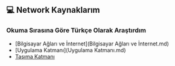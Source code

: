 ## 💻 Network Kaynaklarım

### Okuma Sırasına Göre Türkçe Olarak Araştırdım

- [Bilgisayar Ağları ve İnternet](Bilgisayar Ağları ve İnternet.md)
- [Uygulama Katmanı](Uygulama Katmanı.md)
- [Taşıma Katmanı](Taşıma-Katmanı.md)
